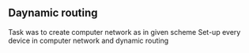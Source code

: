 ## Daynamic routing

Task was to create computer network as in given scheme
Set-up every device in computer network and dynamic routing
